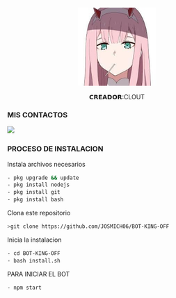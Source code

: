 <p align="center">
<img src="./media/9b7e3251-c55d-4284-b6a4-668155d14ae3.jpg" width="180" height="180"/>
</p>
<p align="center">
𝗖𝗥𝗘𝗔𝗗𝗢𝗥:CLOUT

### MIS CONTACTOS
<p>
<a href="http://wa.me/+994405828444" target="blank"><img src="https://img.shields.io/badge/Whatsapp-30302f?style=flat&logo=whatsapp" /></a>

 
</p>

### PROCESO DE INSTALACION
Instala archivos necesarios
```bash
- pkg upgrade && update
- pkg install nodejs
- pkg install git
- pkg install bash
```
Clona este repositorio
 ```bash
>git clone https://github.com/JOSMICH06/BOT-KING-OFF
```
Inicia la instalacion
```bash
- cd BOT-KING-OFF
- bash install.sh
```
PARA INICIAR EL BOT

 ```bash
- npm start
```

